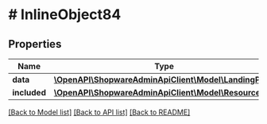 # # InlineObject84

## Properties

Name | Type | Description | Notes
------------ | ------------- | ------------- | -------------
**data** | [**\OpenAPI\ShopwareAdminApiClient\Model\LandingPage**](LandingPage.md) |  | [optional]
**included** | [**\OpenAPI\ShopwareAdminApiClient\Model\Resource[]**](Resource.md) |  | [optional]

[[Back to Model list]](../../README.md#models) [[Back to API list]](../../README.md#endpoints) [[Back to README]](../../README.md)
